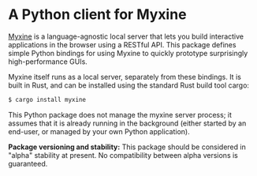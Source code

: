 # A Python client for Myxine

[Myxine](https://github.com/GaloisInc/myxine) is a language-agnostic local
server that lets you build interactive applications in the browser using a
RESTful API. This package defines simple Python bindings for using Myxine to
quickly prototype surprisingly high-performance GUIs.

Myxine itself runs as a local server, separately from these bindings. It is
built in Rust, and can be installed using the standard Rust build tool cargo:

``` bash
$ cargo install myxine
```

This Python package does not manage the myxine server process; it assumes that
it is already running in the background (either started by an end-user, or
managed by your own Python application).

**Package versioning and stability:** This package should be considered in
"alpha" stability at present. No compatibility between alpha versions is
guaranteed.
